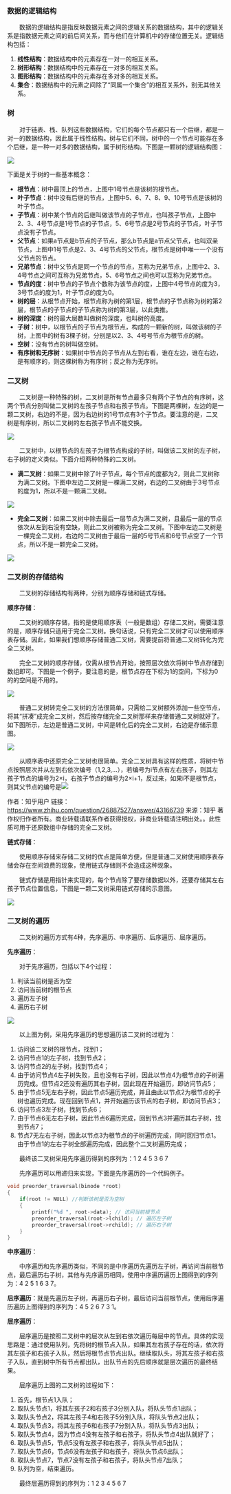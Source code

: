 ### 数据的逻辑结构

&emsp;&emsp;数据的逻辑结构是指反映数据元素之间的逻辑关系的数据结构，其中的逻辑关系是指数据元素之间的前后间关系，而与他们在计算机中的存储位置无关。逻辑结构包括：

1. **线性结构**：数据结构中的元素存在一对一的相互关系。
2. **树形结构**：数据结构中的元素存在一对多的相互关系。
3. **图形结构**：数据结构中的元素存在多对多的相互关系。
4. **集合**：数据结构中的元素之间除了“同属一个集合”的相互关系外，别无其他关系。

### 树

&emsp;&emsp;对于链表、栈、队列这些数据结构，它们的每个节点都只有一个后继，都是一对一的数据结构，因此属于线性结构。树与它们不同，树中的一个节点可能存在多个后继，是一种一对多的数据结构，属于树形结构。下图是一颗树的逻辑结构图：

![](./tree.png)

下面是关于树的一些基本概念：

* **根节点**：树中最顶上的节点，上图中1号节点是该树的根节点。
* **叶子节点**：树中没有后继的节点，上图中5、6、7、8、9、10号节点是该树的叶子节点。
* **子节点**：树中某个节点的后继叫做该节点的子节点，也叫孩子节点，上图中2、3、4号节点是1号节点的子节点，5、6号节点是2号节点的子节点，叶子节点没有子节点。
* **父节点**：如果a节点是b节点的子节点，那么b节点是a节点父节点，也叫双亲节点，上图中1号节点是2、3、4号节点的父节点，根节点是树中唯一一个没有父节点的节点。
* **兄弟节点**：树中父节点是同一个节点的节点，互称为兄弟节点，上图中2、3、4号节点之间可互称为兄弟节点，5、6号节点之间也可以互称为兄弟节点。
* **节点的度**：树中节点的子节点个数称为该节点的度，上图中4号节点的度为3，3号节点的度为1，叶子节点的度为0。
* **树的层**：从根节点开始，根节点称为树的第1层，根节点的子节点称为树的第2层，根节点的子节点的子节点称为树的第3层，以此类推。
* **树的深度**：树的最大层数叫做树的深度，也叫树的高度。
* **子树**：树中，以根节点的子节点为根节点，构成的一颗新的树，叫做该树的子树，上图中的树有3棵子树，分别是以2、3、4号号节点为根节点的树。
* **空树**：没有节点的树叫做空树。
* **有序树和无序树**：如果树中节点的子节点从左到右看，谁在左边，谁在右边，是有顺序的，则这棵树称为有序树；反之称为无序树。

### 二叉树

&emsp;&emsp;二叉树是一种特殊的树，二叉树是所有节点最多只有两个子节点的有序树，这两个节点分别叫做二叉树的左孩子节点和右孩子节点。下图是两棵树，左边的是一颗二叉树，右边的不是，因为右边树的1号节点有3个子节点。要注意的是，二叉树是有序树，所以二叉树的左右孩子节点不能交换。

![](./binary_tree.png)

&emsp;&emsp;二叉树中，以根节点的左孩子为根节点构成的子树，叫做该二叉树的左子树，右子树的定义类似。下面介绍两种特殊的二叉树。
* **满二叉树**：如果二叉树中除了叶子节点，每个节点的度都为2，则此二叉树称为满二叉树。下图中左边二叉树是一棵满二叉树，右边的二叉树由于3号节点的度为1，所以不是一颗满二叉树。

![](./full_binary_tree.png)

* **完全二叉树**：如果二叉树中除去最后一层节点为满二叉树，且最后一层的节点依次从左到右没有空缺，则此二叉树被称为完全二叉树。下图中左边二叉树是一棵完全二叉树，右边的二叉树由于最后一层的5号节点和6号节点空了一个节点，所以不是一颗完全二叉树。

![](./complete_binary_tree.png)

### 二叉树的存储结构

&emsp;&emsp;二叉树的存储结构有两种，分别为顺序存储和链式存储。

**顺序存储**：

&emsp;&emsp;二叉树的顺序存储，指的是使用顺序表（一般是数组）存储二叉树。需要注意的是，顺序存储只适用于完全二叉树。换句话说，只有完全二叉树才可以使用顺序表存储。因此，如果我们想顺序存储普通二叉树，需要提前将普通二叉树转化为完全二叉树。

&emsp;&emsp;完全二叉树的顺序存储，仅需从根节点开始，按照层次依次将树中节点存储到数组即可。下图是一个例子，要注意的是，根节点存在下标为1的空间，下标为0的的空间是不用的。

![](./line_save_complete_tree.png)

&emsp;&emsp;普通二叉树转完全二叉树的方法很简单，只需给二叉树额外添加一些空节点，将其“拼凑”成完全二叉树，然后按存储完全二叉树那样来存储普通二叉树就好了。如下图所示，左边是普通二叉树，中间是转化后的完全二叉树，右边是存储示意图。

![](./conver_to_complete_tree.png)

&emsp;&emsp;从顺序表中还原完全二叉树也很简单。完全二叉树具有这样的性质，将树中节点按照层次并从左到右依次编号（1,2,3,...），若编号为i节点有左右孩子，则其左孩子节点的编号为2×i，右孩子节点的编号为2×i+1，反过来，如果i不是根节点，则其父节点的编号是<img src="http://latex.codecogs.com/gif.latex?\lfloor i\div 2\rfloor" />

作者：知乎用户
链接：https://www.zhihu.com/question/26887527/answer/43166739
来源：知乎
著作权归作者所有。商业转载请联系作者获得授权，非商业转载请注明出处。。此性质可用于还原数组中存储的完全二叉树。

**链式存储**：

&emsp;&emsp;使用顺序存储来存储二叉树的优点是简单方便，但是普通二叉树使用顺序表存储会存在空间浪费的现象，使用链式存储则不会造成这种现象。

&emsp;&emsp;链式存储是用指针来实现的，每个节点除了要存储数据以外，还要存储其左右孩子节点位置信息，下图是一颗二叉树采用链式存储的示意图。

![](./chain_binary_tree.png)

### 二叉树的遍历

&emsp;&emsp;二叉树的遍历方式有4种，先序遍历、中序遍历、后序遍历、层序遍历。

**先序遍历**：

&emsp;&emsp;对于先序遍历，包括以下4个过程：
1. 判读当前树是否为空
2. 访问当前树的根节点
3. 遍历左子树
4. 遍历右子树

![](./visit_binary_tree.png)

&emsp;&emsp;以上图为例，采用先序遍历的思想遍历该二叉树的过程为：

1. 访问该二叉树的根节点，找到1；
2. 访问节点1的左子树，找到节点2；
3. 访问节点2的左子树，找到节点4；
4. 由于访问节点4左子树失败，且也没有右子树，因此以节点4为根节点的子树遍历完成。但节点2还没有遍历其右子树，因此现在开始遍历，即访问节点5；
5. 由于节点5无左右子树，因此节点5遍历完成，并且由此以节点2为根节点的子树也遍历完成。现在回到节点1，并开始遍历该节点的右子树，即访问节点3；
6. 访问节点3左子树，找到节点6；
7. 由于节点6无左右子树，因此节点6遍历完成，回到节点3并遍历其右子树，找到节点7；
8. 节点7无左右子树，因此以节点3为根节点的子树遍历完成，同时回归节点1。由于节点1的左右子树全部遍历完成，因此整个二叉树遍历完成；

&emsp;&emsp;最终该二叉树采用先序遍历得到的序列为：1 2 4 5 3 6 7

&emsp;&emsp;先序遍历可以用递归来实现，下面是先序遍历的一个代码例子。

```cpp
void preorder_traversal(binode *root)
{
	if(root != NULL) //判断该树是否为空树
	{
		printf("%d ", root->data); // 访问当前根节点
		preorder_traversal(root->lchild); // 遍历左子树
		preorder_traversal(root->rchild); // 遍历右子树
	}
}
```

**中序遍历**：

&emsp;&emsp;中序遍历和先序遍历类似，不同的是中序遍历先遍历左子树，再访问当前根节点，最后遍历右子树，其他与先序遍历相同，使用中序遍历遍历上图得到的序列为：4 2 5 1 6 3 7。

**后序遍历**：就是先遍历左子树，再遍历右子树，最后访问当前根节点，使用后序遍历遍历上图得到的序列为：4 5 2 6 7 3 1。

**层序遍历**：

&emsp;&emsp;层序遍历是按照二叉树中的层次从左到右依次遍历每层中的节点。具体的实现思路是：通过使用队列，先将树的根节点入队，如果其左右孩子存在的话，依次将其左孩子和右孩子入队，然后将根节点节点出队。继续取队头，将其左孩子和右孩子入队，直到树中所有节点都出队，出队节点的先后顺序就是层次遍历的最终结果。

&emsp;&emsp;层序遍历上图的二叉树的过程如下：

1. 首先，根节点1入队；
2. 取队头节点1，将其左孩子2和右孩子3分别入队，将队头节点1出队；
3. 取队头节点2，将其左孩子4和右孩子5分别入队，将队头节点2出队；
4. 取队头节点3，将其左孩子6和右孩子7分别入队，将队头节点3出队；
5. 取队头节点4，因为节点4没有左孩子和右孩子，将队头节点4出队就好了；
6. 取队头节点5，节点5没有左孩子和右孩子，将队头节点5出队；
7. 取队头节点6，节点6没有左孩子和右孩子，将队头节点6出队；
8. 取队头节点7，节点7没有左孩子和右孩子，将队头节点7出队；
9. 队列为空，结束遍历。

&emsp;&emsp;最终层遍历得到的序列为：1 2 3 4 5 6 7
